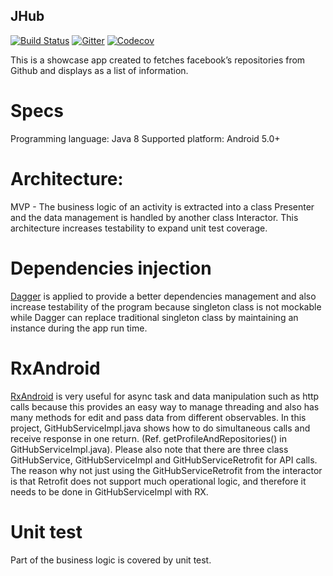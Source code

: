 ## JHub 
[![Build Status](https://travis-ci.org/clh161/JHub.svg?branch=master)](https://travis-ci.org/clh161/JHub)
[![Gitter](https://img.shields.io/gitter/room/nwjs/nw.js.svg)](https://gitter.im/clh161-JHub/Lobby)
[![Codecov](https://img.shields.io/codecov/c/github/codecov/example-python.svg?style=flat-square)](https://codecov.io/gh/clh161/JHub)

This is a showcase app created to fetches facebook’s repositories from Github and displays as a list of information.

# Specs
Programming language: Java 8
Supported platform: Android 5.0+

# Architecture:
MVP - The business logic of an activity is extracted into a class Presenter and the data management is handled by another class Interactor. This architecture increases testability to expand unit test coverage. 

# Dependencies injection
[Dagger](https://github.com/google/dagger) is applied to provide a better dependencies management and also increase testability of the program because singleton class is not mockable while Dagger can replace traditional singleton class by maintaining an instance during the app run time.

# RxAndroid
[RxAndroid](https://github.com/ReactiveX/RxAndroid) is very useful for async task and data manipulation such as http calls because this provides an easy way to manage threading and also has many methods for edit and pass  data from different observables. 
In this project, GitHubServiceImpl.java shows how to do simultaneous calls and receive response in one return. (Ref. getProfileAndRepositories() in GitHubServiceImpl.java).
Please also note that there are three class GitHubService, GitHubServiceImpl and GitHubServiceRetrofit for API calls. The reason why not just using the GitHubServiceRetrofit from the interactor is that Retrofit does not support much operational logic, and therefore it needs to be done in GitHubServiceImpl with RX.

# Unit test
Part of the business logic is covered by unit test.
